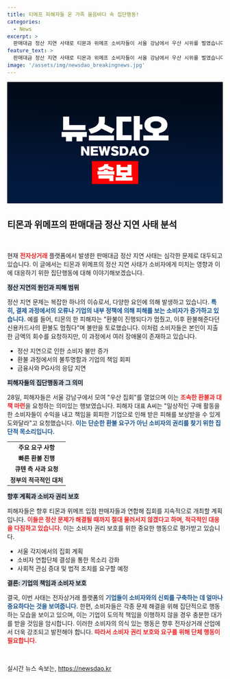 ```yaml
---
title: 티메프 피해자들 온 가족 울음바다 속 집단행동!
categories:
  - News
excerpt: >
  판매대금 정산 지연 사태로 티몬과 위메프 소비자들이 서울 강남에서 우산 시위를 벌였습니다. 환불 지연에 대한 분노와 대책 촉구로 모인 이들은 강력한 목소리를 내며 피해 구제를 요구하고 있습니다.
feature_text: >
  판매대금 정산 지연 사태로 티몬과 위메프 소비자들이 서울 강남에서 우산 시위를 벌였습니다. 환불 지연에 대한 분노와 대책 촉구로 모인 이들은 강력한 목소리를 내며 피해 구제를 요구하고 있습니다.
image: '/assets/img/newsdao_breakingnews.jpg'
---
```


<p><img src="/assets/img/newsdao_breakingnews.jpg" alt="ranknews 속보" /></p>

<h2 data-ke-size="size26">티몬과 위메프의 판매대금 정산 지연 사태 분석</h2>

<p data-ke-size="size16">&nbsp;</p>

<p>현재 <b><span style="color: #ee2323;">전자상거래</span></b> 플랫폼에서 발생한 판매대금 정산 지연 사태는 심각한 문제로 대두되고 있습니다. 이 글에서는 티몬과 위메프의 정산 지연 사태가 소비자에게 미치는 영향과 이에 대응하기 위한 집단행동에 대해 이야기해보겠습니다. </p>

<p><b><span style="background-color: #21538527;">정산 지연의 원인과 피해 범위</span></b></p>

<p>정산 지연 문제는 복잡한 하나의 이슈로서, 다양한 요인에 의해 발생하고 있습니다. <b><span style="color: #1a5490;">특히, 결제 과정에서의 오류나 기업의 내부 정책에 의해 피해를 보는 소비자가 증가하고 있습니다.</span></b> 예를 들어, 티몬의 한 피해자는 "환불이 진행되다가 멈췄고, 이후 환불해준다던 신용카드사의 환불도 멈췄다"며 불만을 토로했습니다. 이처럼 소비자들은 본인이 지출한 금액의 회수를 요청하지만, 이 과정에서 여러 장애물이 존재하고 있습니다. </p>

<ul>
<li>정산 지연으로 인한 소비자 불만 증가</li>
<li>환불 과정에서의 불투명함과 기업의 책임 회피</li>
<li>금융사와 PG사의 응답 지연</li>
</ul>

<p><b><span style="background-color: #21538527;">피해자들의 집단행동과 그 의미</span></b></p>

<p>28일, 피해자들은 서울 강남구에서 모여 "우산 집회"를 열었으며 이는 <b><span style="color: #ee2323;">조속한 환불과 대책 마련</span></b>을 요청하는 의미있는 행보였습니다. 피해자 대표 A씨는 "일상적인 구매 활동을 한 소비자들이 수익을 내고 책임을 회피한 기업으로 인해 받은 피해를 보상받을 수 있게 도와달라"고 요청했습니다. <b><span style="color: #1a5490;">이는 단순한 환불 요구가 아닌 소비자의 권리를 찾기 위한 집단적 목소리입니다.</span></b></p>

<table style="width: 100%; border-collapse: collapse;">
<tr>
<td style="text-align: center; height: 17px;"><b>주요 요구 사항</b></td>
</tr>
<tr>
<td style="text-align: center; height: 17px;"><b>빠른 환불 진행</b></td>
</tr>
<tr>
<td style="text-align: center; height: 17px;"><b>큐텐 측 사과 요청</b></td>
</tr>
<tr>
<td style="text-align: center; height: 17px;"><b>정부의 적극적인 대처</b></td>
</tr>
</table>

<p><b><span style="background-color: #21538527;">향후 계획과 소비자 권리 보호</span></b></p>

<p>피해자들은 향후 티몬과 위메프 입점 판매자들과 연합해 집회를 지속적으로 개최할 계획입니다. <b><span style="color: #ee2323;">이들은 정산 문제가 해결될 때까지 절대 물러서지 않겠다고 하며, 적극적인 대응을 다짐하고 있습니다.</span></b> 이는 소비자 권리 보호를 위한 중요한 행동으로 평가받고 있습니다. </p>

<ul>
<li>서울 각지에서의 집회 계획</li>
<li>소비자 연합단체 결성을 통한 목소리 강화</li>
<li>사회적 관심 증대 및 법적 조치를 요구할 예정</li>
</ul>

<p><b><span style="background-color: #21538527;">결론: 기업의 책임과 소비자 보호</span></b></p>

<p>결국, 이번 사태는 전자상거래 플랫폼의 <b><span style="color: #1a5490;">기업들이 소비자와의 신뢰를 구축하는 데 얼마나 중요하다는 것을 보여줍니다.</span></b> 한편, 소비자들은 각종 문제 해결을 위해 집단적으로 행동하는 모습을 보이고 있으며, 이는 기업이 도의적 책임을 이행하지 않을 경우 충분한 대가를 받을 것임을 암시합니다. 이러한 소비자의 의식 있는 행동은 향후 전자상거래 산업에서 더욱 강조되고 발전해야 합니다. <b><span style="color: #ee2323;">따라서 소비자 권리 보호와 요구를 위해 단체 행동이 필요합니다.</span></b> </p>

<p data-ke-size="size16">&nbsp;</p>
실시간 뉴스 속보는, <a href="https://newsdao.kr" rel="dofollow">https://newsdao.kr</a>


